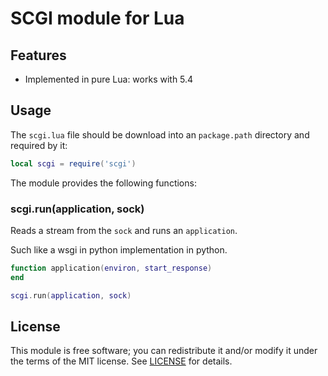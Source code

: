 # SCGI module for Lua

## Features

- Implemented in pure Lua: works with 5.4

## Usage

The `scgi.lua` file should be download into an `package.path` directory and required by it:

```lua
local scgi = require('scgi')
```

The module provides the following functions:

### scgi.run(application, sock)

Reads a stream from the `sock` and runs an `application`.

Such like a wsgi in python implementation in python.

```lua
function application(environ, start_response)
end

scgi.run(application, sock)
```

## License

This module is free software; you can redistribute it and/or modify it under
the terms of the MIT license. See [LICENSE](LICENSE) for details.

